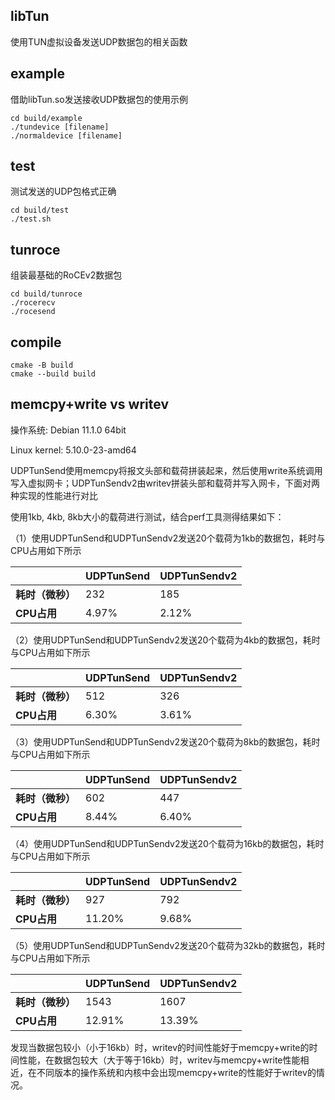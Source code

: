 

## libTun

使用TUN虚拟设备发送UDP数据包的相关函数

## example

借助libTun.so发送接收UDP数据包的使用示例

```shell
cd build/example
./tundevice [filename]
./normaldevice [filename]
```

## test

测试发送的UDP包格式正确

```shell
cd build/test
./test.sh
```

## tunroce

组装最基础的RoCEv2数据包

```shell
cd build/tunroce
./rocerecv
./rocesend
```

## compile

```shell
cmake -B build
cmake --build build
```

## memcpy+write vs writev

操作系统: Debian 11.1.0 64bit 

Linux kernel: 5.10.0-23-amd64

UDPTunSend使用memcpy将报文头部和载荷拼装起来，然后使用write系统调用写入虚拟网卡；UDPTunSendv2由writev拼装头部和载荷并写入网卡，下面对两种实现的性能进行对比

使用1kb, 4kb, 8kb大小的载荷进行测试，结合perf工具测得结果如下：

（1）使用UDPTunSend和UDPTunSendv2发送20个载荷为1kb的数据包，耗时与CPU占用如下所示

|                       | UDPTunSend | UDPTunSendv2 |
| --------------------- | ---------- | ------------ |
| **耗时（微秒）** | 232        | 185          |
| **CPU占用**           | 4.97%      | 2.12%        |

（2）使用UDPTunSend和UDPTunSendv2发送20个载荷为4kb的数据包，耗时与CPU占用如下所示

|                       | **UDPTunSend** | **UDPTunSendv2** |
| --------------------- | -------------- | ---------------- |
| **耗时（微秒）** | 512            | 326              |
| **CPU占用**           | 6.30%          | 3.61%            |

（3）使用UDPTunSend和UDPTunSendv2发送20个载荷为8kb的数据包，耗时与CPU占用如下所示

|                       | UDPTunSend | UDPTunSendv2 |
| --------------------- | ---------- | ------------ |
| **耗时（微秒）** | 602        | 447          |
| **CPU占用**           | 8.44%      | 6.40%        |

（4）使用UDPTunSend和UDPTunSendv2发送20个载荷为16kb的数据包，耗时与CPU占用如下所示

|                  | UDPTunSend | UDPTunSendv2 |
| ---------------- | ---------- | ------------ |
| **耗时（微秒）** | 927        | 792          |
| **CPU占用**      | 11.20%     | 9.68%        |

（5）使用UDPTunSend和UDPTunSendv2发送20个载荷为32kb的数据包，耗时与CPU占用如下所示

|                  | UDPTunSend | UDPTunSendv2 |
| ---------------- | ---------- | ------------ |
| **耗时（微秒）** | 1543       | 1607         |
| **CPU占用**      | 12.91%     | 13.39%       |

发现当数据包较小（小于16kb）时，writev的时间性能好于memcpy+write的时间性能，在数据包较大（大于等于16kb）时，writev与memcpy+write性能相近，在不同版本的操作系统和内核中会出现memcpy+write的性能好于writev的情况。
